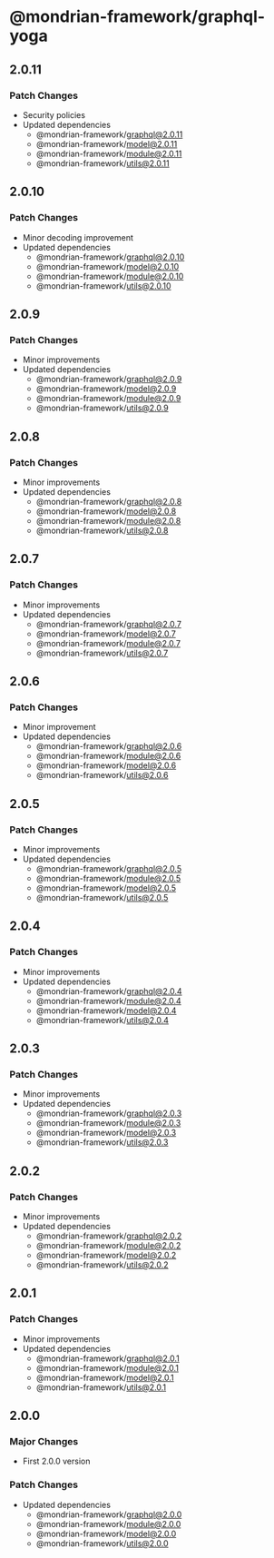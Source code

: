 # @mondrian-framework/graphql-yoga

## 2.0.11

### Patch Changes

- Security policies
- Updated dependencies
  - @mondrian-framework/graphql@2.0.11
  - @mondrian-framework/model@2.0.11
  - @mondrian-framework/module@2.0.11
  - @mondrian-framework/utils@2.0.11

## 2.0.10

### Patch Changes

- Minor decoding improvement
- Updated dependencies
  - @mondrian-framework/graphql@2.0.10
  - @mondrian-framework/model@2.0.10
  - @mondrian-framework/module@2.0.10
  - @mondrian-framework/utils@2.0.10

## 2.0.9

### Patch Changes

- Minor improvements
- Updated dependencies
  - @mondrian-framework/graphql@2.0.9
  - @mondrian-framework/model@2.0.9
  - @mondrian-framework/module@2.0.9
  - @mondrian-framework/utils@2.0.9

## 2.0.8

### Patch Changes

- Minor improvements
- Updated dependencies
  - @mondrian-framework/graphql@2.0.8
  - @mondrian-framework/model@2.0.8
  - @mondrian-framework/module@2.0.8
  - @mondrian-framework/utils@2.0.8

## 2.0.7

### Patch Changes

- Minor improvements
- Updated dependencies
  - @mondrian-framework/graphql@2.0.7
  - @mondrian-framework/model@2.0.7
  - @mondrian-framework/module@2.0.7
  - @mondrian-framework/utils@2.0.7

## 2.0.6

### Patch Changes

- Minor improvement
- Updated dependencies
  - @mondrian-framework/graphql@2.0.6
  - @mondrian-framework/module@2.0.6
  - @mondrian-framework/model@2.0.6
  - @mondrian-framework/utils@2.0.6

## 2.0.5

### Patch Changes

- Minor improvements
- Updated dependencies
  - @mondrian-framework/graphql@2.0.5
  - @mondrian-framework/module@2.0.5
  - @mondrian-framework/model@2.0.5
  - @mondrian-framework/utils@2.0.5

## 2.0.4

### Patch Changes

- Minor improvements
- Updated dependencies
  - @mondrian-framework/graphql@2.0.4
  - @mondrian-framework/module@2.0.4
  - @mondrian-framework/model@2.0.4
  - @mondrian-framework/utils@2.0.4

## 2.0.3

### Patch Changes

- Minor improvements
- Updated dependencies
  - @mondrian-framework/graphql@2.0.3
  - @mondrian-framework/module@2.0.3
  - @mondrian-framework/model@2.0.3
  - @mondrian-framework/utils@2.0.3

## 2.0.2

### Patch Changes

- Minor improvements
- Updated dependencies
  - @mondrian-framework/graphql@2.0.2
  - @mondrian-framework/module@2.0.2
  - @mondrian-framework/model@2.0.2
  - @mondrian-framework/utils@2.0.2

## 2.0.1

### Patch Changes

- Minor improvements
- Updated dependencies
  - @mondrian-framework/graphql@2.0.1
  - @mondrian-framework/module@2.0.1
  - @mondrian-framework/model@2.0.1
  - @mondrian-framework/utils@2.0.1

## 2.0.0

### Major Changes

- First 2.0.0 version

### Patch Changes

- Updated dependencies
  - @mondrian-framework/graphql@2.0.0
  - @mondrian-framework/module@2.0.0
  - @mondrian-framework/model@2.0.0
  - @mondrian-framework/utils@2.0.0
